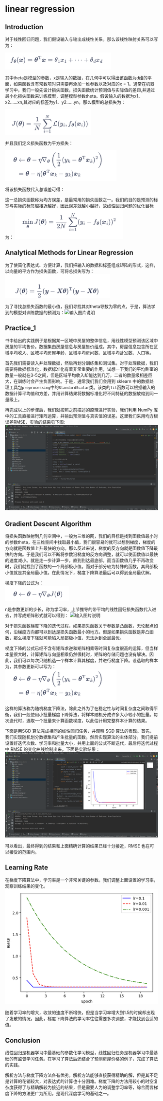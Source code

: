 ﻿#  linear regression

##  Introduction
对于线性回归问题，我们假设输入与输出成线性关系。那么该线性映射关系可以写为：

![输入图片说明](./image/81008ff2-e8ec-41ed-baa4-aaf68de73824.png)

其中theta是模型的参数，x是输入的数据，在几何中可以得出该函数为d维的平面，如果函数含有常数项时只需要再添加一维参数以及对应的x = 1。通常在机器学习中，我们一般先设计损失函数，损失函数统计预测值与实际值的差距,并通过最小化损失函数来训练模型，调整模型参数theta。假设输入的数据为x1、x2......xn,其对应的标签为y1、y2......yn，那么模型的总损失为：

![输入图片说明](./image/4a3dd043-3fe2-41bf-ba49-e182b85d77f0.png)

并且我们定义损失函数为平方损失：

![输入图片说明](./image/ac97fa39-42f8-466b-a0a0-8d5657b0b310.png)

将该损失函数代入总误差可得：


这一总损失函数称为均方误差，是最常用的损失函数之一。我们的目的是预测的标签与实际的标签越接近越好，因此误差就越小越好，故线性回归问题的优化目标为：
![输入图片说明](./image/05d07a59-9689-41a2-9fe4-05108b9bea81.png)


## Analytical Methods for Linear Regression
为了使简化表达式、方便计算，我们把输入的数据和标签组成矩阵的形式，这样，以向量的平方作为损失函数，可将总损失写为：
![输入图片说明](./image/03cb5742-b708-49e6-8330-a7a5c418e192.png)

为了寻找总损失函数的最小值，我们寻找其对theta导数为零的点，于是，算法学到的模型对训练数据的预测为：![输入图片说明](./image/)


##  Practice_1
书中给出的实践例子是根据某一区域中房屋的整体信息，用线性模型预测该区域中房屋的平均售价。数据集由房屋信息与房屋售价组成。其中，房屋信息包含所在区域平均收入、区域平均房屋年龄、区域平均房间数、区域平均卧室数、人口等。

首先我们需要读入并处理数据，然后再划分训练集和测试集。对于处理数据，我们需要将数据标准化，数据标准化有着非常重要的作用，试想一下我们的平均卧室的数量一般就在3-5之间，但是区域平均收入却能达到几万，二者的数量级相差巨大，在训练时会产生负面影响。于是，通常我们我们会用到 sklearn 中的数据处理工具包`preprocessing`中的`StandardScalar`类。该类的`fit`函数可以根据输入的数据计算平均值和方差，并用计算结果将数据标准化将不同特征的数据放缩到同一量级上。

再完成以上的步骤后，我们就按照之前描述的原理进行实验，我们利用 NumPy 库中的工具直接进行矩阵运算，并输出预测值与真实值的误差。这里我们采用均方根误差RMSE，实验的结果见下图:
![输入图片说明](./image/657d5384-ffdf-49e3-8a40-878b6b07f4f6.png)

##  Gradient Descent Algorithm
将损失函数映射到几何空间中，一般为三维的网，我们的目标是找到函数值最小时的参数theta，在三维空间中找取最小值，我们很容易的就可以想到梯度，梯度的方向就是函数值上升最快的方向。那么反过来说，梯度的反方向就是函数值下降最快的方向。于是我们可以不断将参数沿梯度的反方向调整，就可以使函数值以最快的速度减小。就是走一步计算一步，直到到达最底部。而当函数值几乎不再改变时，我们就找到了函数的一个局部极小值。而对于部分较为特殊的函数，其局部极小值就是其全局最小值。在此情况下，梯度下降算法最后可以得到全局最优解。

梯度下降的公式为：  
![输入图片说明](./image/de351769-5030-4cd7-82bf-cbf099e20793.png)

η是参数更新的步长，称为学习率，上节推导的带平均的线性回归损失函数代入进去，并写成矩阵形式就可以得到：
![输入图片说明](./image/427d868b-e992-4239-94a3-7902aa0f740a.png)

对于损失函数梯度下降的迭代过程，如果损失函数关于参数是凸函数，无论起点如何，沿梯度方向都可以到达是损失函数最小的地方。但是如果损失函数是非凸函数，那么梯度下降就可能陷入局部极小值，无法达到全局最优。

梯度下降的公式已经不含有矩阵求逆和矩阵相乘等时间复杂度很高的运算，但当样本量很大时，计算矩阵与向量相乘仍然很耗时，矩阵的存储问题也没有解决。因此，我们可以每次只随机选一个样本计算其梯度，并进行梯度下降。设选取的样本为，其参数更新可以写为：
![输入图片说明](./image/ac97fa39-42f8-466b-a0a0-8d5657b0b310.png)

这样的算法称为随机梯度下降法，除此之外为了在稳定性与时间复杂度之间取得平衡，我们一般使用小批量梯度下降算法，将样本随机分成许多大小较小的批量。每次迭代时，选取一个批量来计算函数梯度，以此估计用完整样本计算的结果。

下面是用SGD 算法完成相同的线性回归任务，并观察 SGD 算法的表现。首先，我们实现随机划分数据集和产生批量的函数。然后实现算法的主体部分。我们提前设置好迭代次数、学习率和批量大小，并用上面的公式不断迭代，最后将迭代过程中 RMSE 的变化曲线绘制出来。下面是实验结果：
![输入图片说明](./image/b0b00f35-45fe-4dbf-a204-5b015cb45345.png)

可以看出，最终得到的结果和上面精确计算的结果已经十分接近，RMSE 也在可以接受的范围内。

##  Learning Rate
在梯度下降算法中，学习率是一个非常关键的参数。我们调整上面设置的学习率，观察训练结果的变化。
![输入图片说明](./image/cf716b6b-eb21-4812-8ffb-3309e90e156e.png)

随着学习率的增大，收敛的速度不断增快，但是当学习率增大到1.5的时候却出现了发散的情况，因此，梯度下降算法的学习率往往需要多次调整，才能找到合适的值。

##  Conclusion
线性回归是机器学习中最基础的参数化学习模型，线性回归任务是机器学习中最基础的有监督学习任务。在学习了算法后还结合了预测房屋价格的例子，完成了算法的实践。

解析方法与梯度下降方法各有优劣。解析方法能够直接获得精确的解，但是其不足是计算的花销较大，对表达式的计算也十分困难。梯度下降的方法用较小的时空复杂度获得了与精确解较为接近的结果，但是需要人为的调整学习率等，综合而言梯度下降的方法更广为所用，是现代深度学习的基础之一。



